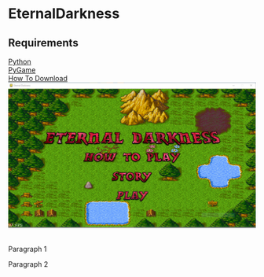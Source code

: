 # EternalDarkness

<h2>Requirements</h2>
<a href="https://www.python.org/downloads/">Python<a/><br>
<a href="https://www.lfd.uci.edu/~gohlke/pythonlibs/#pygame">PyGame<a/><br>
<a href="https://www.youtube.com/watch?v=_GikMdhAhv0">How To Download<a/><br>
  
<img src="https://github.com/ichan8493/EternalDarkness/blob/master/game%20pic%201.PNG">
<img src="">
<img src="">
<img src="">



<p>
  Paragraph 1
  
</p>
<p>
  Paragraph 2
  
  </p>

